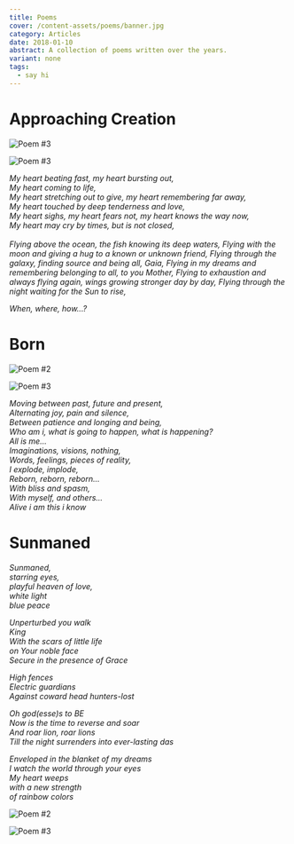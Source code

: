 ```yaml
---
title: Poems
cover: /content-assets/poems/banner.jpg
category: Articles
date: 2018-01-10
abstract: A collection of poems written over the years.
variant: none
tags:
  - say hi
---
```


# Approaching Creation

![Poem #3](/content-assets/poems/poem2_745X1264.jpg)

![Poem #3](/content-assets/poems/poem3_900X900.jpg)

_My heart beating fast, my heart bursting out,_  
_My heart coming to life,_  
_My heart stretching out to give, my heart remembering far away,_  
_My heart touched by deep tenderness and love,_  
_My heart sighs, my heart fears not, my heart knows the way now,_  
_My heart may cry by times, but is not closed,_  
&nbsp;  
_Flying above the ocean, the fish knowing its deep waters,_
_Flying with the moon and giving a hug to a known or unknown friend,_
_Flying through the galaxy, finding source and being all, Gaia,_
_Flying in my dreams and remembering belonging to all, to you Mother,_
_Flying to exhaustion and always flying again, wings growing stronger day by day,_
_Flying through the night waiting for the Sun to rise,_
 
_When, where, how...?_

# Born

![Poem #2](/content-assets/poems/poem4_889X1226.jpg)

![Poem #3](/content-assets/poems/poem3_900X900.jpg)

_Moving between past, future and present,_  
_Alternating joy, pain and silence,_  
_Between patience and longing and being,_  
_Who am i, what is going to happen, what is happening?_  
_All is me..._  
_Imaginations, visions, nothing,_  
_Words, feelings, pieces of reality,_  
_I explode, implode,_  
_Reborn, reborn, reborn..._  
_With bliss and spasm,_  
_With myself, and others..._  
_Alive i am this i know_  

# Sunmaned

_Sunmaned,_  
_starring eyes,_  
_playful heaven of love,_  
_white light_  
_blue peace_  

_Unperturbed you walk_  
_King_  
_With the scars of little life_  
_on Your noble face_  
_Secure in the presence of Grace_  

_High fences_  
_Electric guardians_  
_Against coward head hunters-lost_  

_Oh god(esse)s to BE_  
_Now is the time to reverse and soar_  
_And roar lion, roar lions_  
_Till the night surrenders into ever-lasting das_  

_Enveloped in the blanket of my dreams_  
_I watch the world through your eyes_  
_My heart weeps_  
_with a new strength_  
_of rainbow colors_  

![Poem #2](/content-assets/poems/poem1_949X1280.jpg)

![Poem #3](/content-assets/poems/poem3_900X900.jpg)
